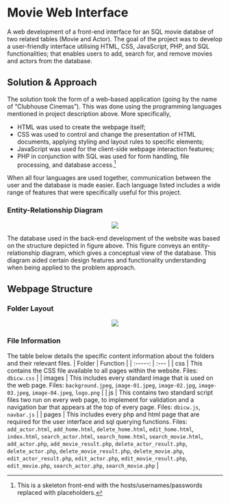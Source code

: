 # Movie Web Interface
A web development of a front-end interface for an SQL movie databse of two related tables (Movie and Actor). The goal of the project was to develop a user-friendly interface utilising HTML, CSS, JavaScript, PHP, and SQL functionalities; that enables users to add, search for, and remove movies and actors from the database.

## Solution & Approach
The solution took the form of a web-based application (going by the name of “Clubhouse Cinemas”). This was done using the programming languages mentioned in project description above. More specifically,
- HTML was used to create the webpage itself;
- CSS was used to control and change the presentation of HTML documents, applying styling and layout rules to specific elements;
- JavaScript was used for the client-side webpage interaction features;
- PHP in conjunction with SQL was used for form handling, file processing, and database access.[^fn]

When all four languages are used together, communication between the user and the database is made easier. Each language listed includes a wide range of features that were specifically useful for this project. 

### Entity-Relationship Diagram
<p align="center">
  <img src="https://github.com/rubenodamo/movie-web-interface/assets/93412774/4ee3bc25-0ee0-4122-87cc-8408c8a528f8" />
</p>

The database used in the back-end development of the website was based on the structure depicted in figure above. This figure conveys an entity-relationship diagram, which gives a conceptual view of the database. This diagram aided certain design features and functionality understanding when being applied to the problem approach.

## Webpage Structure

### Folder Layout
<p align="center">
  <img src="https://github.com/rubenodamo/movie-web-interface/assets/93412774/3b7708a3-79b7-40ac-8565-8ffe696b2d74" />
</p>

### File Information
The table below details the specific content information about the folders and their relevant files.
| Folder | Function |
| :-----: | :--- |
| css | This contains the CSS file available to all pages within the website. Files: ```dbicw.css``` |
| images | This includes every standard image that is used on the web page. Files: ```background.jpeg```, ```image-01.jpeg```, ```image-02.jpg```, ```image-03.jpeg```, ```image-04.jpeg```, ```logo.png``` |
| js | This contains two standard script files two run on every web page, to implement for validation and a navigation bar that appears at the top of every page. Files: ```dbicw.js```, ```navbar.js``` |
| pages | This includes every php and html page that are required for the user interface and sql querying functions. Files: ```add_actor.html```, ```add_home.html```, ```delete_home.html```, ```edit_home.html```, ```index.html```, ```search_actor.html```, ```search_home.html```, ```search_movie.html```, ```add_actor.php```, ```add_movie_result.php```, ```delete_actor_result.php```, ```delete_actor.php```, ```delete_movie_result.php```, ```delete_movie.php```, ```edit_actor_result.php```, ```edit_actor.php```, ```edit_movie_result.php```, ```edit_movie.php```, ```search_actor.php```, ```search_movie.php``` |


[^fn]: This is a skeleton front-end with the hosts/usernames/passwords replaced with placeholders.
